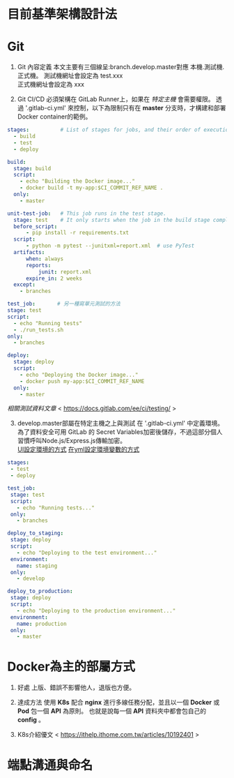 # 目前基準架構設計法

# Git
  1. Git 內容定義
  本文主要有三個線呈:branch.develop.master對應 本機.測試機.正式機。
  測試機網址會設定為 test.xxx  
  正式機網址會設定為 xxx  
  
  2. Git CI/CD
  必須架構在 GitLab Runner上，如果在 *特定主機* 會需要權限。
  透過 '.gitlab-ci.yml' 來控制，以下為限制只有在 **master** 分支時，才構建和部署 Docker container的範例。  
  ```yml
  stages:          # List of stages for jobs, and their order of execution
    - build
    - test
    - deploy
  
  build:
    stage: build
    script:
      - echo "Building the Docker image..."
      - docker build -t my-app:$CI_COMMIT_REF_NAME .
    only:
      - master

  unit-test-job:   # This job runs in the test stage.
    stage: test    # It only starts when the job in the build stage completes successfully.
    before_script:
        - pip install -r requirements.txt
    script:
        - python -m pytest --junitxml=report.xml  # use PyTest
    artifacts:
        when: always
        reports:
            junit: report.xml
        expire_in: 2 weeks
    except:
      - branches

  test_job:       # 另一種寫單元測試的方法
  stage: test
  script:
    - echo "Running tests"
    - ./run_tests.sh
  only:
    - branches
  
  deploy:
    stage: deploy
    script:
      - echo "Deploying the Docker image..."
      - docker push my-app:$CI_COMMIT_REF_NAME
    only:
      - master
  ```

  *相關測試資料文章* < https://docs.gitlab.com/ee/ci/testing/ >

  3. develop.master部屬在特定主機之上與測試
     在 '.gitlab-ci.yml' 中定義環境。為了資料安全可用 GitLab 的 Secret Variables加密後儲存，不過這部分個人習慣呼叫Node.js/Express.js傳輸加密。     
     [UI設定環境的方式](https://ithelp.ithome.com.tw/articles/10251547 "link")  [在yml設定環境變數的方式](https://ithelp.ithome.com.tw/articles/10251547 "link")
 ``` yaml
 stages:
  - test
  - deploy

test_job:
  stage: test
  script:
    - echo "Running tests..."
  only:
    - branches

deploy_to_staging:
  stage: deploy
  script:
    - echo "Deploying to the test environment..."
  environment:
    name: staging
  only:
    - develop

deploy_to_production:
  stage: deploy
  script:
    - echo "Deploying to the production environment..."
  environment:
    name: production
  only:
    - master
 ```

# Docker為主的部屬方式
  1. 好處
  上版、錯誤不影響他人，退版也方便。  

  2. 達成方法
  使用 **K8s** 配合 **nginx** 進行多線任務分配，並且以一個 **Docker** 或 **Pod** 包一個 **API** 為原則。
  也就是說每一個 **API** 資料夾中都會包自己的 **config** 。

  3. K8s介紹優文 < https://ithelp.ithome.com.tw/articles/10192401 >    
  
# 端點溝通與命名
